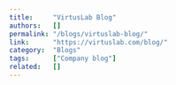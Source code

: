 ```yaml
---
title:     "VirtusLab Blog"
authors:   []
permalink: "/blogs/virtuslab-blog/"
link:      "https://virtuslab.com/blog/"
category:  "Blogs"
tags:      ["Company blog"]
related:   []
---
```

